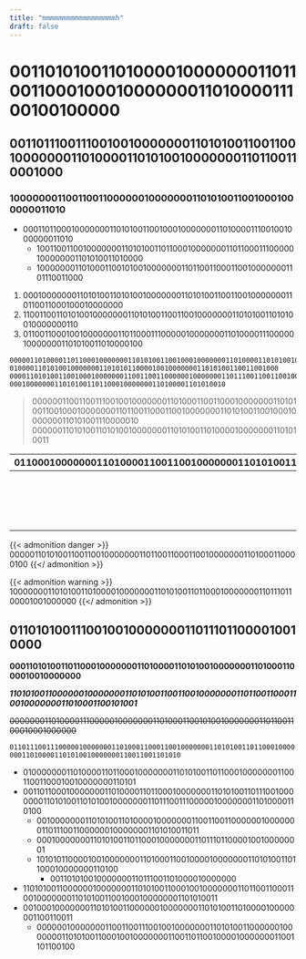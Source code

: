 ```yaml
---
title: "mmmmmmmmmmmmmmmmmmh"
draft: false
---
```



# 001101010011010000100000001101100110001000100000001101000011100100100000
## 001101110011100100100000001101010011001100100000001101000011010100100000001101100110001000
### 1000000011001100110000001000000011010100110010001000000011010

- 000110110001000000011010100110010001000000011010000111001001000000011010
  - 10011001100100000001101010011011000100000001101100011100000100000001101010011010000
  - 100000001101000110010100100000001101100110001100100000001101110011000

1. 00010000000110101001101010010000000110101001100110010000000110110011000100010000000
2. 110011001101010010000000110101001100110010000000110101001101010010000000110
3. 0110011000100100000001101100011100000100000001101000011100000100000001101010011010000100

```
0000011010000110110001000000011010100110010001000000011010000110101001000000011010100110101001000000011
010000110101001000000011010101100001001000000011010100110011001000
00001101010011001000100000001100110011000000100000001101110011001100100000001100110011000
00010000000110101001101100010000000110100001101010010
```
> 000000110011001110010010000000110100011001100010000000110101001100100010000000110110011000110010000000110101001100100010000000110101001110000010
> 0000001101010011010100100000001101010011010000100000001101010011


| 01100010000000110100001100110010000000110101001101000010000000110 |                                                                                                                                                 |                                                                                                                                      |   |                                                                                                                                                                      |                                                                                                                                                |
|------------------------------------------------------------------------------------------------------------------------------------------------------|-------------------------------------------------------------------------------------------------------------------------------------------------|--------------------------------------------------------------------------------------------------------------------------------------|---|----------------------------------------------------------------------------------------------------------------------------------------------------------------------|------------------------------------------------------------------------------------------------------------------------------------------------|
|                                                                                                                                                      | 11001100010001000000011001100110001001000000011010001100101001000000011010100110111 |                                                                                                                                      |   |                                                                                                                                                                      |                                                                                                                                                |
|                                                                                                                                                      |                                                                                                                                                 | 001000000011010000110101001000000011011000111000001000000011 |   |                                                                                                                                                                      |                                                                                                                                                |
|                                                                                                                                                      |                                                                                                                                                 |                                                                                                                                      |   | 0100011000010010000000110101001 |                                                                                                                                                |
|                                                                                                                                                      |                                                                                                                                                 |                                                                                                                                      |   |                                                                                                                                                                      | 1011100100000001101100110001100100000001101000110000100100000001101010011000100100 |


{{< admonition danger >}}
000001101010011001100100000001101100110001100100000001101000110000100
{{</ admonition >}}

{{< admonition warning >}}
1000000011010100110100001000000011010100110110001000000011011101100001001000000
{{</ admonition >}}


## 0110101001110010010000000110111011000010010000

**000110101001101100010000000110100001101010010000000110100011000010010000000**

***11010100110000001000000011010100110011001000000011011001100011001000000011010001100101001***

~~000000011010000111000001000000011010001100101001000000011011001100010001000000~~

`0110111001110000010000000110100011000110010000000110101001101100010000000110100001101010010000000110011001101010`

- 010000000110100001101100010000000110101001101100010000000110011001100010010000000110101
- 00110110001000000011010000110110001000000011010100110111001000000011010100110101001000000011011100111000001000000011010000110100
    - 00100000001101010011010000100000001100110011000000100000001101110011000000100000001101010011011
  - 000100000001101010011011000100000001101110110000100100000001
  - 10101011000010010000000110100011001000010000000110101001101100010000000110100
    - 001101010010000000110111001101000010000000
- 1101010011000000100000001101010011000100100000001101100110001100100000001101010011001000100000001101010011
- 001000100000001101010011000000100000001101010011010000100000001100110011
    - 0000001000000011001100111001001000000011010100110000001000000011010100110001001000000011001101100100001000000011001101100100